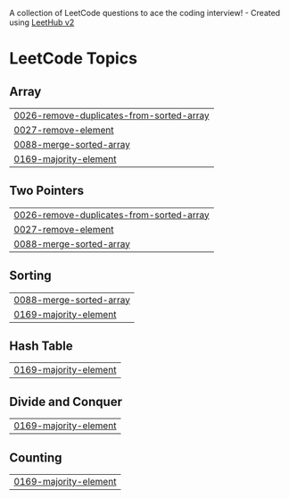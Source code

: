 A collection of LeetCode questions to ace the coding interview! - Created using [LeetHub v2](https://github.com/arunbhardwaj/LeetHub-2.0)
<!---LeetCode Topics Start-->
# LeetCode Topics
## Array
|  |
| ------- |
| [0026-remove-duplicates-from-sorted-array](https://github.com/kiranjithhardeepp/leetCode/tree/master/0026-remove-duplicates-from-sorted-array) |
| [0027-remove-element](https://github.com/kiranjithhardeepp/leetCode/tree/master/0027-remove-element) |
| [0088-merge-sorted-array](https://github.com/kiranjithhardeepp/leetCode/tree/master/0088-merge-sorted-array) |
| [0169-majority-element](https://github.com/kiranjithhardeepp/leetCode/tree/master/0169-majority-element) |
## Two Pointers
|  |
| ------- |
| [0026-remove-duplicates-from-sorted-array](https://github.com/kiranjithhardeepp/leetCode/tree/master/0026-remove-duplicates-from-sorted-array) |
| [0027-remove-element](https://github.com/kiranjithhardeepp/leetCode/tree/master/0027-remove-element) |
| [0088-merge-sorted-array](https://github.com/kiranjithhardeepp/leetCode/tree/master/0088-merge-sorted-array) |
## Sorting
|  |
| ------- |
| [0088-merge-sorted-array](https://github.com/kiranjithhardeepp/leetCode/tree/master/0088-merge-sorted-array) |
| [0169-majority-element](https://github.com/kiranjithhardeepp/leetCode/tree/master/0169-majority-element) |
## Hash Table
|  |
| ------- |
| [0169-majority-element](https://github.com/kiranjithhardeepp/leetCode/tree/master/0169-majority-element) |
## Divide and Conquer
|  |
| ------- |
| [0169-majority-element](https://github.com/kiranjithhardeepp/leetCode/tree/master/0169-majority-element) |
## Counting
|  |
| ------- |
| [0169-majority-element](https://github.com/kiranjithhardeepp/leetCode/tree/master/0169-majority-element) |
<!---LeetCode Topics End-->